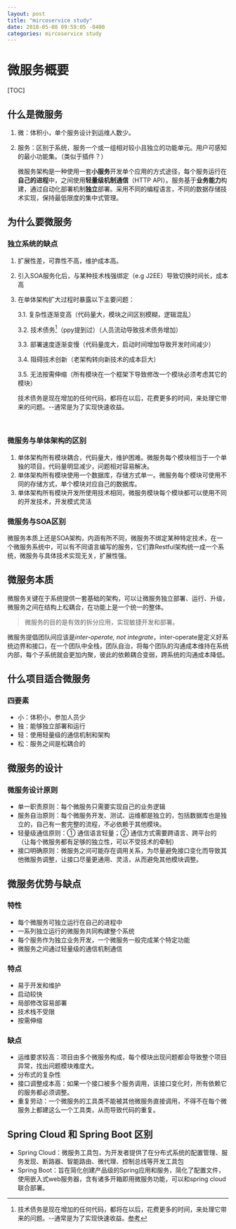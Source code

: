 ```yaml
---
layout: post
title: "mircoservice study"
date: 2018-05-08 09:59:05 -0400
categories: mircoservice study
---
```

# 微服务概要

[TOC]

## 什么是微服务

1. 微：体积小，单个服务设计到运维人数少。

2. 服务：区别于系统，服务一个或一组相对较小且独立的功能单元。用户可感知的最小功能集。（类似于插件？）

   ​	微服务架构是一种使用一套**小服务**开发单个应用的方式途径，每个服务运行在**自己的进程**中，之间使用**轻量级机制通信**（HTTP API）。服务基于**业务能力**构建，通过自动化部署机制**独立**部署。采用不同的编程语言，不同的数据存储技术实现，保持最低限度的集中式管理。

## 为什么要微服务

### 独立系统的缺点

 1.  扩展性差，可靠性不高，维护成本高。

 2.  引入SOA服务化后，与某种技术栈强绑定（e.g J2EE）导致切换时间长，成本高

 3.  在单体架构扩大过程时暴露以下主要问题：

      3.1. 复杂性逐渐变高（代码量大，模块之间区别模糊，逻辑混乱）

      3.2. 技术债务[^1]（ppy提到过）（人员流动导致技术债务增加）

      3.3. 部署速度逐渐变慢（代码量庞大，启动时间增加导致开发时间减少）

      3.4. 阻碍技术创新（老架构转向新技术的成本巨大）

      3.5. 无法按需伸缩（所有模块在一个框架下导致修改一个模块必须考虑其它的模块）

      技术债务是现在增加的任何代码，都将在以后，花费更多的时间，来处理它带来的问题。--通常是为了实现快速收益。

      ​

### 微服务与单体架构的区别

1. 单体架构所有模块耦合，代码量大，维护困难。微服务每个模块相当于一个单独的项目，代码量明显减少，问题相对容易解决。
2. 单体架构所有模块使用一个数据库，存储方式单一。微服务每个模块可使用不同的存储方式，单个模块对应自己的数据库。
3. 单体架构所有模块开发所使用技术相同，微服务模块每个模块都可以使用不同的开发技术，开发模式灵活

### 微服务与SOA区别

微服务本质上还是SOA架构，内涵有所不同，微服务不绑定某种特定技术，在一个微服务系统中，可以有不同语言编写的服务，它们靠Restful架构统一成一个系统，微服务与具体技术实现无关，扩展性强。

## 微服务本质

微服务关键在于系统提供一套基础的架构，可以让微服务独立部署、运行、升级，微服务之间在结构上松耦合，在功能上是一个统一的整体。

> 微服务的目的是有效的拆分应用，实现敏捷开发和部署。

微服务提倡团队间应该是*inter-operate, not integrate*，inter-operate是定义好系统边界和接口，在一个团队中全栈，团队自治，将每个团队的沟通成本维持在系统内部，每个子系统就会更加内聚，彼此的依赖耦合变弱，跨系统的沟通成本降低。

## 什么项目适合微服务

### 四要素

- 小：体积小，参加人员少
- 独：能够独立部署和运行
- 轻：使用轻量级的通信机制和架构
- 松：服务之间是松耦合的

## 微服务的设计

### 微服务设计原则

- 单一职责原则：每个微服务只需要实现自己的业务逻辑
- 服务自治原则：每个微服务开发、测试、运维都是独立的，包括数据库也是独立的，自己有一套完整的流程，不必依赖于其他模块。
- 轻量级通信原则：① 通信语言轻量；② 通信方式需要跨语言、跨平台的（让每个微服务都有足够的独立性，可以不受技术的牵制）
- 接口明确原则：微服务之间可能存在调用关系，为尽量避免接口变化而导致其他微服务调整，让接口尽量更通用、灵活，从而避免其他模块调整。

## 微服务优势与缺点

### 特性

- 每个微服务可独立运行在自己的进程中
- 一系列独立运行的微服务共同构建整个系统
- 每个服务作为独立业务开发，一个微服务一般完成某个特定功能
- 微服务之间通过轻量级的通信机制通信

### 特点

- 易于开发和维护
- 启动较快
- 局部修改容易部署
- 技术栈不受限
- 按需伸缩

### 缺点

- 运维要求较高：项目由多个微服务构成，每个模块出现问题都会导致整个项目异常，找出问题模块难度大。
- 分布式的复杂性
- 接口调整成本高：如果一个接口被多个服务调用，该接口变化时，所有依赖它的服务都必须调整。
- 重复劳动：一个微服务的工具类不能被其他微服务直接调用，不得不在每个微服务上都建这么一个工具类，从而导致代码的重复。

##  Spring Cloud 和 Spring Boot 区别

- Spring Cloud：微服务工具包，为开发者提供了在分布式系统的配置管理、服务发现、断路器、智能路由、微代理、控制总线等开发工具包
- Spring Boot：旨在简化创建产品级的Spring应用和服务，简化了配置文件，使用嵌入式web服务器，含有诸多开箱即用微服务功能，可以和spring cloud联合部署。





[^1]: 技术债务是现在增加的任何代码，都将在以后，花费更多的时间，来处理它带来的问题。--通常是为了实现快速收益。[参考]( https://www.easemob.com/news/1015)


